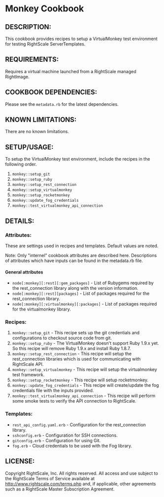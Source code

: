 # Monkey Cookbook

## DESCRIPTION:

This cookbook provides recipes to setup a VirtualMonkey test environment for
testing RightScale ServerTemplates.

## REQUIREMENTS:

Requires a virtual machine launched from a RightScale managed RightImage.

## COOKBOOK DEPENDENCIES:

Please see the `metadata.rb` for the latest dependencies.

## KNOWN LIMITATIONS:

There are no known limitations.

## SETUP/USAGE:

To setup the VirtualMonkey test environment, include the recipes in the
following order.

1. `monkey::setup_git`
2. `monkey::setup_ruby`
3. `monkey::setup_rest_connection`
4. `monkey::setup_virtualmonkey`
5. `monkey::setup_rocketmonkey`
6. `monkey::update_fog_credentials`
7. `monkey::test_virtualmonkey_api_connection`

## DETAILS:

### Attributes:

These are settings used in recipes and templates. Default values are noted.

Note: Only "internel" cookbook attributes are described here. Descriptions of
attributes which have inputs can be found in the metadata.rb file.

#### General attributes

* `node[:monkey][:rest][:gem_packages]` - List of Rubygems required by the
  rest_connection library along with the version information.
* `node[:monkey][:rest][packages]` - List of packages required for the
  rest_connection library.
* `node[:monkey][:virtualmonkey][:packages]` - List of packages required for
  the virtualmonkey library.

### Recipes:

1. `monkey::setup_git` - This recipe sets up the git credentials and
   configurations to checkout source code from git.
2. `monkey::setup_ruby` - The VirtualMonkey doesn't support Ruby 1.9.x yet. So
   this recipe will remove Ruby 1.9.x and install Ruby 1.8.7.
3. `monkey::setup_rest_connection` - This recipe will setup the rest_connection
   libraries which is used for communicating with RightScale API.
4. `monkey::setup_virtualmonkey` - This recipe will setup the virtualmonkey
   test framework.
5. `monkey::setup_rocketmonkey` - This recipe will setup rocketmonkey.
6. `monkey::update_fog_credentials` - This recipe will create/update the fog
   credentials file with the inputs provided.
7. `monkey::test_virtualmonkey_api_connection` - This recipe will perform some
   smoke tests to verify the API connection to RightScale.

### Templates:

* `rest_api_config.yaml.erb` - Configuration for the rest_connection library.
* `sshconfig.erb` - Configuration for SSH connections.
* `gitconfig.erb` - Configuration for using Git.
* `fog.erb` - Cloud credentials to be used with the Fog library.

## LICENSE:

Copyright RightScale, Inc. All rights reserved.  All access and use subject to
the RightScale Terms of Service available at http://www.rightscale.com/terms.php
and, if applicable, other agreements such as a RightScale Master Subscription
Agreement.

